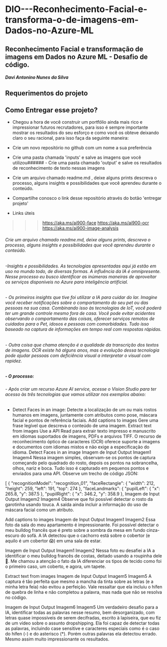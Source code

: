 # DIO---Reconhecimento-Facial-e-transforma-o-de-imagens-em-Dados-no-Azure-ML
## Reconhecimento Facial e transformação de imagens em Dados no Azure ML - Desafio de código.
##### Davi Antonino Nunes da Silva

##  Requerimentos do projeto
##  Como Entregar esse projeto?

+ Chegou a hora de você construir um portfólio ainda mais rico e impressionar futuros recrutadores, para isso é sempre importante mostrar os resultados do seu esforço e como você os obteve deixando claro o seu racional, para isso faça da seguinte maneira:

+ Crie um novo repositório no github com um nome a sua preferência
+ Crie uma pasta chamada 'inputs' e salve as imagens que você utilizou###### - Crie uma pasta chamado 'output' e salve os resultados de reconhecimento de texto nessas imagens
+ Crie um arquivo chamado readme.md , deixe alguns prints descreva o processo, alguns insights e possibilidades que você aprendeu durante o conteúdo.
+ Compartilhe conosco o link desse repositório através do botão 'entregar projeto'
+ Links úteis
>>> https://aka.ms/ai900-face
>>> https://aka.ms/ai900-ocr
>>> https://aka.ms/ai900-image-analysis

######  Crie um arquivo chamado readme.md, deixe alguns prints, descreva o processo, alguns insights e possibilidades que você aprendeu durante o conteúdo.
###### -Insights e possibilidades. As tecnologias apresentadas aqui já estão em uso no mundo todo, de diversas formas. A influência da IA ​​é omnipresente. Nesse processo eu busco identificar as inúmeras maneiras de aproveitar os serviços disponíveis no Azure para inteligência artificial.

###### - Os primeiros insights que tive foi utilizar a IA para cuidar do lar. Imagine você receber notificações sobre o comportamento do seu pet ou das pessoas na sua casa. Combinando isso às tecnologias de IoT, você poderá ter um grande controle mesmo fora de casa. Você pode evitar acidentes observando o comportamento das coisas, oferecer serviços remotos de cuidados para o Pet, idosos e pessoas com comorbidades. Tudo isso baseado na captura de informações em tempo real com respostas rápidas.

###### - Outra coisa que chama atenção é a qualidade da transcrição dos textos de imagens. OCR existe há alguns anos, mas a evolução dessa tecnologia pode ajudar pessoas com deficiência visual a interpretar o visual com rapidez.

##### - O processo:
###### - Após criar um recurso Azure AI service, acesse o Vision Studio para ter acesso às três tecnologias que vamos utilizar nos exemplos abaixo:

+ Detect Faces in an image:
Detecte a localização de um ou mais rostos humanos em imagens, juntamente com atributos como pose, máscara facial e pontos de referência faciais.
Add captions to images
Gere uma frase legível que descreva o conteúdo de uma imagem.
Extract text from images
Use a API Read para extrair texto impresso e manuscrito em idiomas suportados de imagens, PDFs e arquivos TIFF. O recurso de reconhecimento óptico de caracteres (OCR) oferece suporte a imagens e documentos com idiomas mistos e não exige a especificação do idioma.
Detect Faces in an image
Imagem de Input	Output
Imagem1	Imagem4
Nessa imagem simples, observam-se os pontos de captura começando pelo quadrado do rosto, depois os pontos na sobrancelha, olhos, nariz e boca. Tudo isso é capturado em pequenos pontos e enviados para uma API. Observe um trecho de código JSON:

[
  {
    "recognitionModel": "recognition_01",
    "faceRectangle": {
      "width": 212,
      "height": 259,
      "left": 191,
      "top": 274
    },
    "faceLandmarks": {
      "pupilLeft": {
        "x": 265.8,
        "y": 387.5
      },
      "pupilRight": {
        "x": 346.2,
        "y": 358.9
      },
Imagem de Input	Output
Imagem2	Imagem4
Observe que foi possível detectar o rosto da garotinha usando touca. A saída ainda incluir a informação do uso de máscara facial como um atributo.

Add captions to images
Imagem de Input	Output
Imagem1	Imagem2
Essa foto da sala do meu apartamento é impressionante. Foi possível detectar o meu bulldog francês que é preto sobre a sombra da mesa em fundo cinza-escuro do sofá. A IA detectou que o cachorro está sobre o cobertor (e aquilo é um cobertor 😱) em uma sala de estar.

Imagem de Input	Output
Imagem1	Imagem2
Nessa foto eu desafiei a IA a identificar o meu bulldog francês de costas, deitado usando a roupinha dele 🤣. Me chamou a atenção o fato da IA diferenciar os tipos de tecido como foi o primeiro caso, um coberto, e agora, um tapete.

Extract text from images
Imagem de Input	Output
Imagem5	Imagem5
A captura é tão perfeita que mesmo a mancha da tinta sobre as letras (e a minha letra feia) não evitou a perfeição. Vale ressaltar que ela incluiu o hífen de quebra de linha e não completou a palavra, mas nada que não se resolva no código.

Imagem de Input	Output
Imagem6	Imagem5
Um verdadeiro desafio para a IA, identificar todas as palavras nesse resumo, bem desorganizado, com letras quase impossíveis de serem decifradas, escrito à lapiseira, que eu fiz de um vídeo sobre o assunto dropshipping. Ela foi capaz de detectar todas as palavras, incluindo case sensitive e caracteres especiais como é o caso do hífen (-) e do asterisco (*). Porém outras palavras ela detectou errado. Mesmo assim muito impressionante os resultados.
